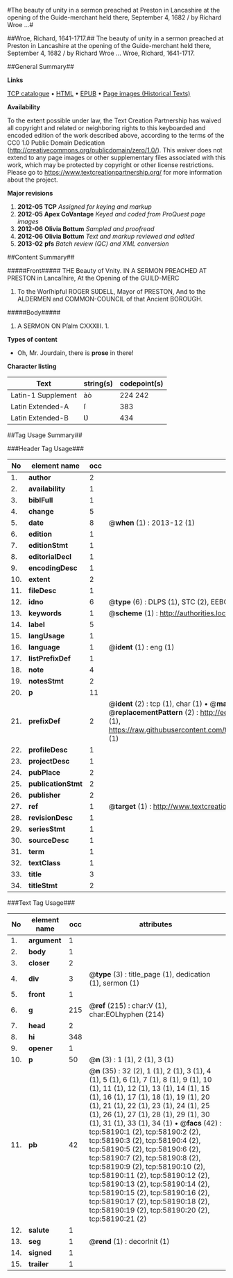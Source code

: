 #The beauty of unity in a sermon preached at Preston in Lancashire at the opening of the Guide-merchant held there, September 4, 1682 / by Richard Wroe ...#

##Wroe, Richard, 1641-1717.##
The beauty of unity in a sermon preached at Preston in Lancashire at the opening of the Guide-merchant held there, September 4, 1682 / by Richard Wroe ...
Wroe, Richard, 1641-1717.

##General Summary##

**Links**

[TCP catalogue](http://www.ota.ox.ac.uk/tcp/)  • 
[HTML](http://tei.it.ox.ac.uk/tcp/Texts-HTML/free/A67/A67182.html)  • 
[EPUB](http://tei.it.ox.ac.uk/tcp/Texts-EPUB/free/A67/A67182.epub) • 
[Page images (Historical Texts)](https://historicaltexts.jisc.ac.uk/eebo-12269677e)

**Availability**

To the extent possible under law, the Text Creation Partnership has waived all copyright and related or neighboring rights to this keyboarded and encoded edition of the work described above, according to the terms of the CC0 1.0 Public Domain Dedication (http://creativecommons.org/publicdomain/zero/1.0/). This waiver does not extend to any page images or other supplementary files associated with this work, which may be protected by copyright or other license restrictions. Please go to https://www.textcreationpartnership.org/ for more information about the project.

**Major revisions**

1. __2012-05__ __TCP__ *Assigned for keying and markup*
1. __2012-05__ __Apex CoVantage__ *Keyed and coded from ProQuest page images*
1. __2012-06__ __Olivia Bottum__ *Sampled and proofread*
1. __2012-06__ __Olivia Bottum__ *Text and markup reviewed and edited*
1. __2013-02__ __pfs__ *Batch review (QC) and XML conversion*

##Content Summary##

#####Front#####
THE Beauty of Vnity. IN A SERMON PREACHED AT PRESTON in Lancaſhire, At the Opening of the GUILD-MERC
1. To the Worſhipful ROGER SƲDELL, Mayor of PRESTON, And to the ALDERMEN and COMMON-COUNCIL of that Ancient BOROUGH.

#####Body#####

1. A SERMON ON Pſalm CXXXIII. 1.

**Types of content**

  * Oh, Mr. Jourdain, there is **prose** in there!

**Character listing**


|Text|string(s)|codepoint(s)|
|---|---|---|
|Latin-1 Supplement|àò|224 242|
|Latin Extended-A|ſ|383|
|Latin Extended-B|Ʋ|434|

##Tag Usage Summary##

###Header Tag Usage###

|No|element name|occ|attributes|
|---|---|---|---|
|1.|__author__|2||
|2.|__availability__|1||
|3.|__biblFull__|1||
|4.|__change__|5||
|5.|__date__|8| @__when__ (1) : 2013-12 (1)|
|6.|__edition__|1||
|7.|__editionStmt__|1||
|8.|__editorialDecl__|1||
|9.|__encodingDesc__|1||
|10.|__extent__|2||
|11.|__fileDesc__|1||
|12.|__idno__|6| @__type__ (6) : DLPS (1), STC (2), EEBO-CITATION (1), OCLC (1), VID (1)|
|13.|__keywords__|1| @__scheme__ (1) : http://authorities.loc.gov/ (1)|
|14.|__label__|5||
|15.|__langUsage__|1||
|16.|__language__|1| @__ident__ (1) : eng (1)|
|17.|__listPrefixDef__|1||
|18.|__note__|4||
|19.|__notesStmt__|2||
|20.|__p__|11||
|21.|__prefixDef__|2| @__ident__ (2) : tcp (1), char (1)  •  @__matchPattern__ (2) : ([0-9\-]+):([0-9IVX]+) (1), (.+) (1)  •  @__replacementPattern__ (2) : http://eebo.chadwyck.com/downloadtiff?vid=$1&page=$2 (1), https://raw.githubusercontent.com/textcreationpartnership/Texts/master/tcpchars.xml#$1 (1)|
|22.|__profileDesc__|1||
|23.|__projectDesc__|1||
|24.|__pubPlace__|2||
|25.|__publicationStmt__|2||
|26.|__publisher__|2||
|27.|__ref__|1| @__target__ (1) : http://www.textcreationpartnership.org/docs/. (1)|
|28.|__revisionDesc__|1||
|29.|__seriesStmt__|1||
|30.|__sourceDesc__|1||
|31.|__term__|1||
|32.|__textClass__|1||
|33.|__title__|3||
|34.|__titleStmt__|2||


###Text Tag Usage###

|No|element name|occ|attributes|
|---|---|---|---|
|1.|__argument__|1||
|2.|__body__|1||
|3.|__closer__|2||
|4.|__div__|3| @__type__ (3) : title_page (1), dedication (1), sermon (1)|
|5.|__front__|1||
|6.|__g__|215| @__ref__ (215) : char:V (1), char:EOLhyphen (214)|
|7.|__head__|2||
|8.|__hi__|348||
|9.|__opener__|1||
|10.|__p__|50| @__n__ (3) : 1 (1), 2 (1), 3 (1)|
|11.|__pb__|42| @__n__ (35) : 32 (2), 1 (1), 2 (1), 3 (1), 4 (1), 5 (1), 6 (1), 7 (1), 8 (1), 9 (1), 10 (1), 11 (1), 12 (1), 13 (1), 14 (1), 15 (1), 16 (1), 17 (1), 18 (1), 19 (1), 20 (1), 21 (1), 22 (1), 23 (1), 24 (1), 25 (1), 26 (1), 27 (1), 28 (1), 29 (1), 30 (1), 31 (1), 33 (1), 34 (1)  •  @__facs__ (42) : tcp:58190:1 (2), tcp:58190:2 (2), tcp:58190:3 (2), tcp:58190:4 (2), tcp:58190:5 (2), tcp:58190:6 (2), tcp:58190:7 (2), tcp:58190:8 (2), tcp:58190:9 (2), tcp:58190:10 (2), tcp:58190:11 (2), tcp:58190:12 (2), tcp:58190:13 (2), tcp:58190:14 (2), tcp:58190:15 (2), tcp:58190:16 (2), tcp:58190:17 (2), tcp:58190:18 (2), tcp:58190:19 (2), tcp:58190:20 (2), tcp:58190:21 (2)|
|12.|__salute__|1||
|13.|__seg__|1| @__rend__ (1) : decorInit (1)|
|14.|__signed__|1||
|15.|__trailer__|1||

